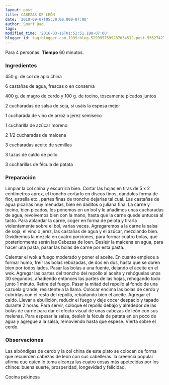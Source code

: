 ```yaml
---
layout: post
title: CABEZAS DE LEÓN
date: '2010-09-07T05:30:00.000-07:00'
author: Smurf Dad
tags: 
modified_time: '2016-03-16T01:52:51.180-07:00'
blogger_id: tag:blogger.com,1999:blog-5299957599287034512.post-5562742775027183229
---
```


Para 4 personas.
<b>Tiempo</b> 60 minutos.

<h3>Ingredientes</h3>

450 g. de col de apio china

6 castañas de agua, frescas o en conserva

400 g. de magro de cerdo y 100 g. de tocino, toscamente picados juntos

2 cucharadas de salsa de soja, si usáis la espesa mejor

1 cucharada de vino de arroz o jerez semiseco

1 cucharilla de azúcar moreno

2 1/2 cucharadas de maicena

3 cucharadas aceite de semillas

3 tazas de caldo de pollo

3 cucharillas de fécula de patata

<h3>Preparación</h3>

Limpiar la col china y escurrirla bien. Cortar las hojas en tiras de 5 x 2 centímetros aprox, el troncho cortarlo en discos finos, dándoles forma de flor, estrella etc., partes finas de troncho dejarlas tal cual. Las castañas de agua picarlas muy menudas, bien en daditos o juliana fina. La carne y tocino, bien picados, los ponemos en un bol y le añadimos unas cucharadas de agua, revolvemos bien con la mano, hasta que la carne quede untuosa al tacto. Para ablandar la carne, coger en forma de pelota y tirarla violentamente sobre el bol, varias veces. Agregaremos a la carne la salsa de soja, el vino o jerez, las castañas de agua y el azúcar, mezclando bien. Dividiremos la mezcla en cuatro porciones, para formar cuatro bolas, que posteriormente serán las Cabezas de loen. Desleír la maicena en agua, para hacer una pasta, pasar las bolas de carne por esta pasta.

Calentar el wok a fuego moderado y poner el aceite. En cuanto empiece a formar humo, freír las bolas rebozadas, de dos en dos, hasta que se doren bien por todos lados. Pasar las bolas a una fuente, dejando el aceite en el wok. Agregar las partes del troncho del repollo al aceite y rehóguelas unos 30 segundos, añadiendo entonces las partes de las hojas, rehogando todo junto 1 minuto. Retire del fuego. Pasar la mitad del repollo al fondo de una cazuela grande, resistente a la llama. Colocar encima las bolas de cerdo y cubrirlas con el resto del repollo, rebañando bien el aceite. Agregar el caldo. Llevar a ebullición, reducir el fuego y deje cocer despacio y tapado durante 2 horas. Para servir, coloque el repollo debajo y alrededor de las bolas de carne para dar el efecto visual de unas cabezas de león con sus melenas. Para espesar la salsa, desleír la fécula de patata en un poco de agua y agregue a la salsa, removiendo hasta que espese. Vierta sobre el cerdo.

<h3>Observaciones</h3>

Las albóndigas de cerdo y la col china de este plato se colocan de forma que recuerden cabezas de león con sus cabelleras. la creencia popular afirma que quien lo toma alcanza las cuatro cosas más apetecidas por los chinos: buena suerte, prosperidad, longevidad y felicidad.

Cocina pekinesa

